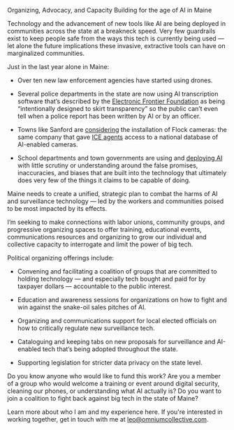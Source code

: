Organizing, Advocacy, and Capacity Building for the age of AI in Maine

  Technology and the advancement of new tools like AI are being deployed in communities across the state at a breakneck speed. Very few guardrails exist to keep people safe from the ways this tech is currently being used — let alone the future implications these invasive, extractive tools can have on marginalized communities. 

  Just in the last year alone in Maine: 

- Over ten new law enforcement agencies have started using drones. 
    
- Several police departments in the state are now using AI transcription software that’s described by the [Electronic Frontier Foundation](https://www.eff.org/deeplinks/2025/07/axons-draft-one-designed-defy-transparency) as being “intentionally designed to skirt transparency” so the public can’t even tell when a police report has been written by AI or by an officer.
    
- Towns like Sanford are [considering](https://sanfordspringvalenews.com/traffic-cameras-safety-tool-or-big-brother/) the installation of Flock cameras: the same company that gave [ICE agents](https://www.404media.co/ice-taps-into-nationwide-ai-enabled-camera-network-data-shows/) access to a national database of AI-enabled cameras. 
    
- School departments and town governments are using and [deploying AI](https://themainemonitor.org/ai-maine-schools/) with little scrutiny or understanding around the false promises, inaccuracies, and biases that are built into the technology that ultimately does very few of the things it claims to be capable of doing.
    

Maine needs to create a unified, strategic plan to combat the harms of AI and surveillance technology — led by the workers and communities poised to be most impacted by its effects. 

I’m seeking to make connections with labor unions, community groups, and progressive organizing spaces to offer training, educational events, communications resources and organizing to grow our individual and collective capacity to interrogate and limit the power of big tech. 

Political organizing offerings include:

- Convening and facilitating a coalition of groups that are committed to holding technology — and especially tech bought and paid for by taxpayer dollars — accountable to the public interest.

- Education and awareness sessions for organizations on how to fight and win against the snake-oil sales pitches of AI.

- Organizing and communications support for local elected officials on how to critically regulate new surveillance tech.

- Cataloguing and keeping tabs on new proposals for surveillance and AI-enabled tech that’s being adopted throughout the state.

- Supporting legislation for stricter data privacy on the state level.  

Do you know anyone who would like to fund this work? Are you a member of a group who would welcome a training or event around digital security, cleaning our phones, or understanding what AI actually is? Do you want to join a coalition to fight back against big tech in the state of Maine? 

Learn more about who I am and my experience here. If you're interested in working together, get in touch with me at [leo@omniumcollective.com](mailto:leo@omniumcollective.com). 